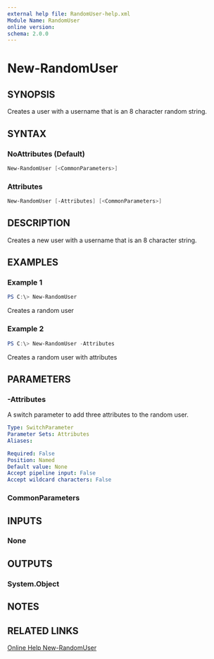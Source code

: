 ```yaml
---
external help file: RandomUser-help.xml
Module Name: RandomUser
online version:
schema: 2.0.0
---
```

# New-RandomUser

## SYNOPSIS

Creates a user with a username that is an 8 character random string.

## SYNTAX

### NoAttributes (Default)

```PowerShell
New-RandomUser [<CommonParameters>]
```

### Attributes

```PowerShell
New-RandomUser [-Attributes] [<CommonParameters>]
```

## DESCRIPTION

Creates a new user with a username that is an 8 character string.

## EXAMPLES

### Example 1

```PowerShell
PS C:\> New-RandomUser
```

Creates a random user

### Example 2

```PowerShell
PS C:\> New-RandomUser -Attributes
```

Creates a random user with attributes

## PARAMETERS

### -Attributes

A switch parameter to add three attributes to the random user.

```yaml
Type: SwitchParameter
Parameter Sets: Attributes
Aliases:

Required: False
Position: Named
Default value: None
Accept pipeline input: False
Accept wildcard characters: False
```

### CommonParameters

## INPUTS

### None

## OUTPUTS

### System.Object

## NOTES

## RELATED LINKS

[Online Help New-RandomUser](https://github.com/scottd3v/PlayGround/blob/master/RandomUser/Docs/New-RandomUser.md)

